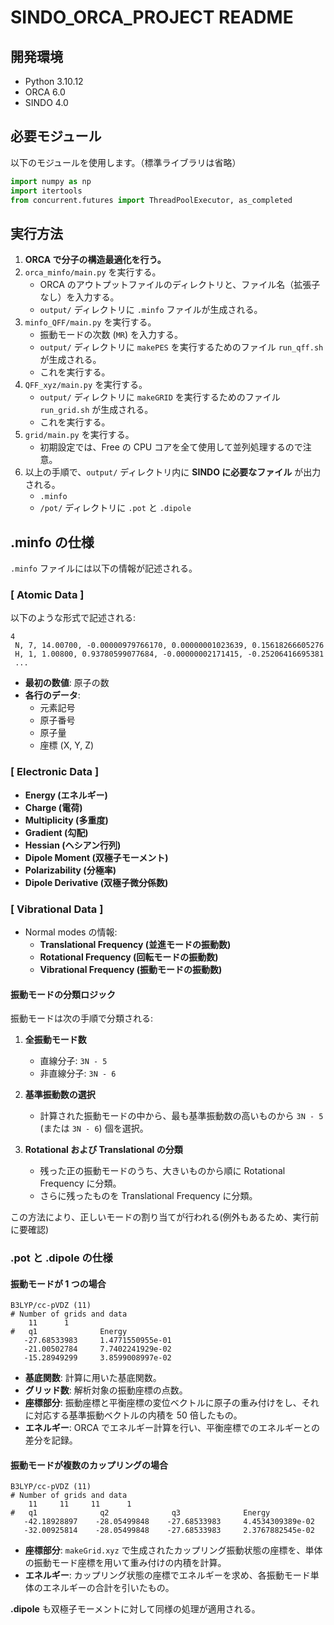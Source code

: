 # SINDO_ORCA_PROJECT README

## 開発環境
- Python 3.10.12
- ORCA 6.0
- SINDO 4.0
## 必要モジュール
以下のモジュールを使用します。（標準ライブラリは省略）

```python
import numpy as np
import itertools
from concurrent.futures import ThreadPoolExecutor, as_completed
```

## 実行方法

1. **ORCA で分子の構造最適化を行う。**
2. `orca_minfo/main.py` を実行する。
   - ORCA のアウトプットファイルのディレクトリと、ファイル名（拡張子なし）を入力する。
   - `output/` ディレクトリに `.minfo` ファイルが生成される。
3. `minfo_QFF/main.py` を実行する。
   - 振動モードの次数 (`MR`) を入力する。
   - `output/` ディレクトリに `makePES` を実行するためのファイル `run_qff.sh` が生成される。
   - これを実行する。
4. `QFF_xyz/main.py` を実行する。
   - `output/` ディレクトリに `makeGRID` を実行するためのファイル `run_grid.sh` が生成される。
   - これを実行する。
5. `grid/main.py` を実行する。
   - 初期設定では、Free の CPU コアを全て使用して並列処理するので注意。
6. 以上の手順で、`output/` ディレクトリ内に **SINDO に必要なファイル** が出力される。
   - `.minfo`
   - `/pot/` ディレクトリに `.pot` と `.dipole`

## .minfo の仕様

`.minfo` ファイルには以下の情報が記述される。

### [ Atomic Data ]
以下のような形式で記述される:

```
4
 N, 7, 14.00700, -0.00000979766170, 0.00000001023639, 0.15618266605276
 H, 1, 1.00800, 0.93780599077684, -0.00000002171415, -0.25206416695381
 ...
```

- **最初の数値**: 原子の数
- **各行のデータ**:
  - 元素記号
  - 原子番号
  - 原子量
  - 座標 (X, Y, Z)

### [ Electronic Data ]
- **Energy (エネルギー)**
- **Charge (電荷)**
- **Multiplicity (多重度)**
- **Gradient (勾配)**
- **Hessian (ヘシアン行列)**
- **Dipole Moment (双極子モーメント)**
- **Polarizability (分極率)**
- **Dipole Derivative (双極子微分係数)**

### [ Vibrational Data ]
- Normal modes の情報:
  - **Translational Frequency (並進モードの振動数)**
  - **Rotational Frequency (回転モードの振動数)**
  - **Vibrational Frequency (振動モードの振動数)**

#### 振動モードの分類ロジック

振動モードは次の手順で分類される:

1. **全振動モード数**
   - 直線分子: `3N - 5`
   - 非直線分子: `3N - 6`

2. **基準振動数の選択**
   - 計算された振動モードの中から、最も基準振動数の高いものから `3N - 5` (または `3N - 6`) 個を選択。

3. **Rotational および Translational の分類**
   - 残った正の振動モードのうち、大きいものから順に Rotational Frequency に分類。
   - さらに残ったものを Translational Frequency に分類。

この方法により、正しいモードの割り当てが行われる(例外もあるため、実行前に要確認)

### .pot と .dipole の仕様

#### 振動モードが 1 つの場合
```
B3LYP/cc-pVDZ (11)
# Number of grids and data
    11      1 
#   q1              Energy
   -27.68533983     1.4771550955e-01
   -21.00502784     7.7402241929e-02
   -15.28949299     3.8599008997e-02
```
- **基底関数**: 計算に用いた基底関数。
- **グリッド数**: 解析対象の振動座標の点数。
- **座標部分**: 振動座標と平衡座標の変位ベクトルに原子の重み付けをし、それに対応する基準振動ベクトルの内積を 50 倍したもの。
- **エネルギー**: ORCA でエネルギー計算を行い、平衡座標でのエネルギーとの差分を記録。

#### 振動モードが複数のカップリングの場合
```
B3LYP/cc-pVDZ (11)
# Number of grids and data
    11     11     11      1 
#   q1              q2              q3              Energy
   -42.18928897    -28.05499848    -27.68533983     4.4534309389e-02
   -32.00925814    -28.05499848    -27.68533983     2.3767882545e-02
```
- **座標部分**: `makeGrid.xyz` で生成されたカップリング振動状態の座標を、単体の振動モード座標を用いて重み付けの内積を計算。
- **エネルギー**: カップリング状態の座標でエネルギーを求め、各振動モード単体のエネルギーの合計を引いたもの。

**.dipole** も双極子モーメントに対して同様の処理が適用される。


